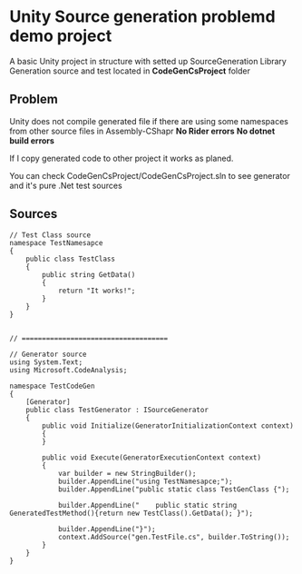 # Unity Source generation problemd demo project

A basic Unity project in structure with setted up SourceGeneration Library
Generation source and test located in **CodeGenCsProject** folder

## Problem
Unity does not compile generated file if there are using some namespaces from other source files in Assembly-CShapr
**No Rider errors**
**No dotnet build errors**

If I copy generated code to other project it works as planed.

You can check CodeGenCsProject/CodeGenCsProject.sln to see generator and it's pure .Net test sources


## Sources



````
// Test Class source
namespace TestNamesapce
{
    public class TestClass
    {
        public string GetData()
        {
            return "It works!";
        }
    }
}


// ====================================

// Generator source
using System.Text;
using Microsoft.CodeAnalysis;

namespace TestCodeGen
{
    [Generator]
    public class TestGenerator : ISourceGenerator
    {
        public void Initialize(GeneratorInitializationContext context)
        {
        }

        public void Execute(GeneratorExecutionContext context)
        {
            var builder = new StringBuilder();
            builder.AppendLine("using TestNamesapce;");
            builder.AppendLine("public static class TestGenClass {");

            builder.AppendLine("    public static string GeneratedTestMethod(){return new TestClass().GetData(); }");
            
            builder.AppendLine("}");
            context.AddSource("gen.TestFile.cs", builder.ToString());
        }
    }
}
